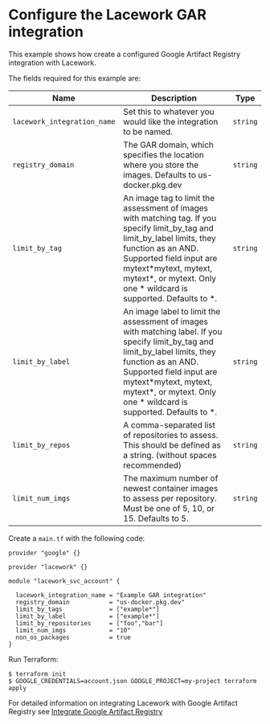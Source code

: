# Configure the Lacework GAR integration

This example shows how create a configured Google Artifact Registry integration with Lacework.

The fields required for this example are:

| Name | Description | Type |
|------|-------------|------|
| `lacework_integration_name` | Set this to whatever you would like the integration to be named. | `string` |
| `registry_domain` | The GAR domain, which specifies the location where you store the images. Defaults to us-docker.pkg.dev| `string` |
| `limit_by_tag` | An image tag to limit the assessment of images with matching tag. If you specify limit_by_tag and limit_by_label limits, they function as an AND. Supported field input are mytext\*mytext, mytext, mytext\*, or mytext. Only one \* wildcard is supported. Defaults to \*. | `string` |
| `limit_by_label` | An image label to limit the assessment of images with matching label. If you specify limit_by_tag and limit_by_label limits, they function as an AND. Supported field input are mytext\*mytext, mytext, mytext\*, or mytext. Only one \* wildcard is supported. Defaults to \*. | `string` |
| `limit_by_repos` | A comma-separated list of repositories to assess. This should be defined as a string. (without spaces recommended) | `string` |
| `limit_num_imgs` | The maximum number of newest container images to assess per repository. Must be one of 5, 10, or 15. Defaults to 5. | `string` |


Create a `main.tf` with the following code:

```hcl
provider "google" {}

provider "lacework" {}

module "lacework_svc_account" {

  lacework_integration_name = "Example GAR integration"
  registry_domain           = "us-docker.pkg.dev"
  limit_by_tags             = ["example*"]
  limit_by_label            = ["example*"]
  limit_by_repositories     = ["foo","bar"]
  limit_num_imgs            = "10"
  non_os_packages           = true
}
```

Run Terraform:
```
$ terraform init
$ GOOGLE_CREDENTIALS=account.json GOOGLE_PROJECT=my-project terraform apply
```

For detailed information on integrating Lacework with Google Artifact Registry see [Integrate Google Artifact Registry](https://support.lacework.com/hc/en-us/articles/1500009169561-Integrate-Google-Artifact-Registry)
